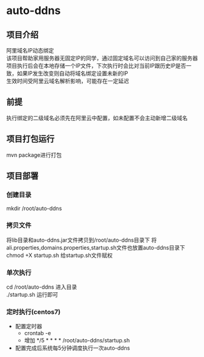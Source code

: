 # auto-ddns
## 项目介绍
阿里域名IP动态绑定<br/>
该项目帮助家用服务器无固定IP的同学，通过固定域名可以访问到自己家的服务器</br>
项目执行后会在本地存储一个IP文件，下次执行时会比对当前IP跟历史IP是否一致，如果IP发生改变则自动将域名绑定设置未新的IP</br>
生效时间受阿里云域名解析影响，可能存在一定延迟
## 前提
执行绑定的二级域名必须先在阿里云中配置，如未配置不会主动新增二级域名

## 项目打包运行
mvn package进行打包</br>

## 项目部署
### 创建目录
mkdir /root/auto-ddns
### 拷贝文件
将lib目录和auto-ddns.jar文件拷贝到/root/auto-ddns目录下
将ali.properties,domains.properties,startup.sh文件也放置auto-ddns目录下
chmod +X startup.sh 给startup.sh文件赋权
### 单次执行
cd /root/auto-ddns 进入目录</br>
./startup.sh 运行即可
### 定时执行(centos7)
* 配置定时器</br>
  * crontab -e 
  * 增加 */5 * * * * /root/auto-ddns/startup.sh
* 配置完成后系统每5分钟调度执行一次auto-ddns


